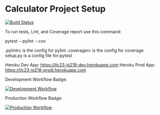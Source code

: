 # Calculator Project Setup
[![Build Status](https://app.travis-ci.com/kaw393939/calc2.svg?branch=main)](https://app.travis-ci.com/kaw393939/calc2)

To run tests, Lint, and Coverage report use this command:

pytest  --pylint --cov

.pylintrc is the config for pylint
.coveragerc is the config for coverage
setup.py is a config file for pytest








Heroku Dev App: https://jlc23-is218-dev.herokuapp.com
Heroku Prod App: https://jlc23-is218-prodi.herokuapp.com

Development Workflow Badge:

[![Development Workflow](https://github.com/JasonCordova/IS218F22/actions/workflows/dev.yml/badge.svg)](https://github.com/JasonCordova/IS218F22/actions/workflows/dev.yml)

Production Workflow Badge:

[![Production Workflow](https://github.com/JasonCordova/IS218F22/actions/workflows/prod.yml/badge.svg)](https://github.com/JasonCordova/IS218F22/actions/workflows/prod.yml)

